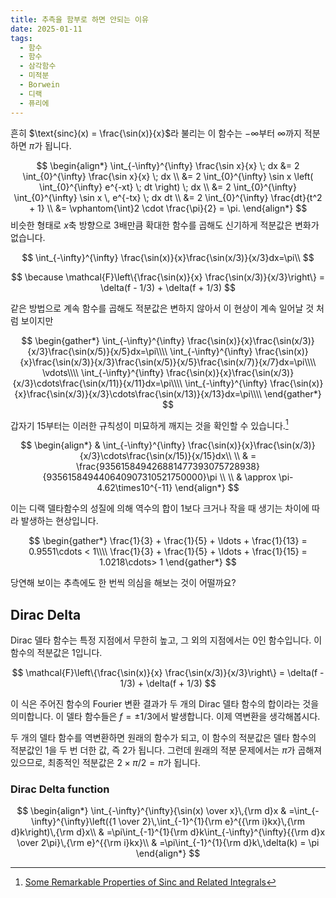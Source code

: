 ```yaml
---
title: 추측을 함부로 하면 안되는 이유
date: 2025-01-11
tags:
  - 함수
  - 함수
  - 삼각함수
  - 미적분
  - Borwein
  - 디랙
  - 퓨리에
---
```

흔히 $\text{sinc}(x) = \frac{\sin(x)}{x}$라 불리는 이 함수는  $-\infty$부터 $\infty$까지 적분하면 $\pi$가 됩니다. 

$$
\begin{align*}
\int_{-\infty}^{\infty} \frac{\sin x}{x} \; dx
&= 2 \int_{0}^{\infty} \frac{\sin x}{x} \; dx \\
&= 2 \int_{0}^{\infty} \sin x \left( \int_{0}^{\infty} e^{-xt} \; dt \right) \; dx \\
&= 2 \int_{0}^{\infty} \int_{0}^{\infty}  \sin x \, e^{-tx} \; dx dt \\
&= 2 \int_{0}^{\infty} \frac{dt}{t^2 + 1} \\
&= \vphantom{\int}2 \cdot \frac{\pi}{2} = \pi.
\end{align*}
$$
비슷한 형태로 $x$축 방향으로 $3$배만큼 확대한 함수를 곱해도 신기하게 적분값은 변화가 없습니다.

$$
\int_{-\infty}^{\infty} \frac{\sin(x)}{x}\frac{\sin(x/3)}{x/3}dx=\pi\\
$$

$$
\because \mathcal{F}\left\{\frac{\sin(x)}{x} \frac{\sin(x/3)}{x/3}\right\} = \delta(f - 1/3) + \delta(f + 1/3)
$$

 같은 방법으로 계속 함수를 곱해도 적분값은 변하지 않아서 이 현상이 계속 일어날 것 처럼 보이지만

$$
\begin{gather*}
\int_{-\infty}^{\infty} \frac{\sin(x)}{x}\frac{\sin(x/3)}{x/3}\frac{\sin(x/5)}{x/5}dx=\pi\\\\
\int_{-\infty}^{\infty} \frac{\sin(x)}{x}\frac{\sin(x/3)}{x/3}\frac{\sin(x/5)}{x/5}\frac{\sin(x/7)}{x/7}dx=\pi\\\\
\vdots\\\\
\int_{-\infty}^{\infty} \frac{\sin(x)}{x}\frac{\sin(x/3)}{x/3}\cdots\frac{\sin(x/11)}{x/11}dx=\pi\\\\
\int_{-\infty}^{\infty} \frac{\sin(x)}{x}\frac{\sin(x/3)}{x/3}\cdots\frac{\sin(x/13)}{x/13}dx=\pi\\\\
\end{gather*}
$$

갑자기 $15$부터는 이러한 규칙성이 미묘하게 깨지는 것을 확인할 수 있습니다.[^1]

$$
\begin{align*}
& \int_{-\infty}^{\infty} \frac{\sin(x)}{x}\frac{\sin(x/3)}{x/3}\cdots\frac{\sin(x/15)}{x/15}dx\\
\\
& = \frac{935615849426881477393075728938}{935615849440640907310521750000}\pi \\
\\
& \approx \pi-4.62\times10^{-11}
\end{align*}
$$

이는 디랙 델타함수의 성질에 의해 역수의 합이 $1$보다 크거나 작을 때 생기는 차이에 따라 발생하는 현상입니다.

$$
\begin{gather*}
\frac{1}{3} + \frac{1}{5} + \ldots + \frac{1}{13} = 0.9551\cdots < 1\\\\
\frac{1}{3} + \frac{1}{5} + \ldots + \frac{1}{15} = 1.0218\cdots> 1
\end{gather*}
$$



당연해 보이는 추측에도 한 번씩 의심을 해보는 것이 어떨까요?  

## Dirac Delta
Dirac 델타 함수는 특정 지점에서 무한히 높고, 그 외의 지점에서는 0인 함수입니다. 이 함수의 적분값은 1입니다.

$$
\mathcal{F}\left\{\frac{\sin(x)}{x} \frac{\sin(x/3)}{x/3}\right\} = \delta(f - 1/3) + \delta(f + 1/3)
$$
 
 이 식은 주어진 함수의 Fourier 변환 결과가 두 개의 Dirac 델타 함수의 합이라는 것을 의미합니다. 이 델타 함수들은 $f = \pm 1/3$에서 발생합니다.
  이제 역변환을 생각해봅시다. 
  
  두 개의 델타 함수를 역변환하면 원래의 함수가 되고, 이 함수의 적분값은 델타 함수의 적분값인 1을 두 번 더한 값, 즉 2가 됩니다. 그런데 원래의 적분 문제에서는 $\pi$가 곱해져 있으므로, 최종적인 적분값은 $2 \times \pi/2 = \pi$가 됩니다.
### Dirac Delta function

$$
\begin{align*}
\int_{-\infty}^{\infty}{\sin(x) \over x}\,{\rm d}x & =\int_{-\infty}^{\infty}\left({1 \over 2}\,\int_{-1}^{1}{\rm e}^{{\rm i}kx}\,{\rm d}k\right)\,{\rm d}x\\
& =\pi\int_{-1}^{1}{\rm d}k\int_{-\infty}^{\infty}{{\rm d}x \over 2\pi}\,{\rm e}^{{\rm i}kx}\\
& =\pi\int_{-1}^{1}{\rm d}k\,\delta(k) = \pi
\end{align*}
$$

[^1]: [Some Remarkable Properties of Sinc and Related Integrals](https://carmamaths.org/resources/db90/pdfs/db90-119.00.pdf)